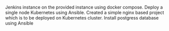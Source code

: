 Jenkins instance on the provided instance using docker compose.
Deploy a single node Kubernetes using Ansible.
Created a simple nginx based project which is to be deployed on Kubernetes cluster.
Install postgress database using Ansible
